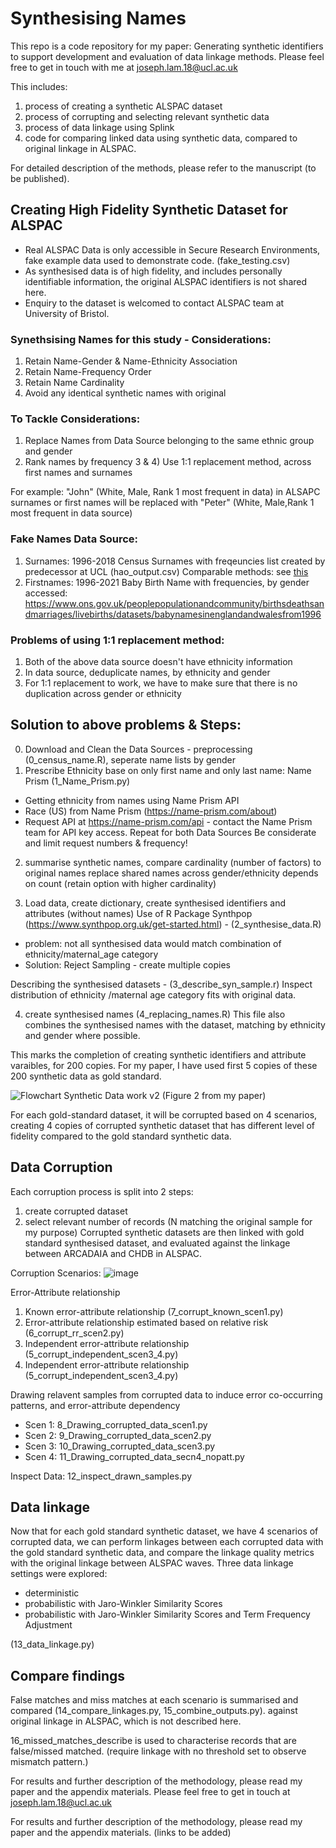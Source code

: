# Synthesising Names
This repo is a code repository for my paper: Generating synthetic identifiers to support development and evaluation of data linkage methods.
Please feel free to get in touch with me at joseph.lam.18@ucl.ac.uk

This includes:
1) process of creating a synthetic ALSPAC dataset
2) process of corrupting and selecting relevant synthetic data
3) process of data linkage using Splink
4) code for comparing linked data using synthetic data, compared to original linkage in ALSPAC. 

For detailed description of the methods, please refer to the manuscript (to be published).

## Creating High Fidelity Synthetic Dataset for ALSPAC
- Real ALSPAC Data is only accessible in Secure Research Environments, fake example data used to demonstrate code. (fake_testing.csv)
- As synthesised data is of high fidelity, and includes personally identifiable information, the original ALSPAC identifiers is not shared here.
- Enquiry to the dataset is welcomed to contact ALSPAC team at University of Bristol.


### Synethsising Names for this study - Considerations: 
1) Retain Name-Gender & Name-Ethnicity Association
2) Retain Name-Frequency Order
3) Retain Name Cardinality
4) Avoid any identical synthetic names with original

### To Tackle Considerations:
1) Replace Names from Data Source belonging to the same ethnic group and gender
2) Rank names by frequency
3 & 4) Use 1:1 replacement method, across first names and surnames

For example:
"John" (White, Male, Rank 1 most frequent in data) in ALSAPC surnames or first names will be replaced with 
"Peter" (White, Male,Rank 1 most frequent in data source)

### Fake Names Data Source:
1) Surnames: 1996-2018 Census Surnames with freqeuncies 
list created by predecessor at UCL (hao_output.csv)
Comparable methods: see [this]([url](https://eprints.lse.ac.uk/115497/1/WP_342.pdf)) 
3) Firstnames: 1996-2021 Baby Birth Name with frequencies, by gender
accessed: https://www.ons.gov.uk/peoplepopulationandcommunity/birthsdeathsandmarriages/livebirths/datasets/babynamesinenglandandwalesfrom1996

### Problems of using 1:1 replacement method:
1) Both of the above data source doesn't have ethnicity information
2) In data source, deduplicate names, by ethnicity and gender
3) For 1:1 replacement to work, we have to make sure that there is no duplication across gender or ethnicity

## Solution to above problems & Steps:
0) Download and Clean the Data Sources - preprocessing (0_census_name.R), seperate name lists by gender
1) Prescribe Ethnicity base on only first name and only last name: Name Prism (1_Name_Prism.py)
- Getting ethnicity from names using Name Prism API
- Race (US) from Name Prism (https://name-prism.com/about)
- Request API at https://name-prism.com/api - contact the Name Prism team for API key access.
Repeat for both Data Sources
Be considerate and limit request numbers & frequency!

2) summarise synthetic names, compare cardinality (number of factors) to original names 
replace shared names across gender/ethnicity depends on count (retain option with higher cardinality)

3) Load data, create dictionary, create synthesised identifiers and attributes (without names)
Use of R Package Synthpop (https://www.synthpop.org.uk/get-started.html) - (2_synthesise_data.R)
- problem: not all synthesised data would match combination of ethnicity/maternal_age category
- Solution: Reject Sampling - create multiple copies

Describing the synthesised datasets - (3_describe_syn_sample.r)
Inspect distribution of ethnicity /maternal age category fits with original data.

4) create synthesised names (4_replacing_names.R)
This file also combines the synthesised names with the dataset, matching by ethnicity and gender where possible.

This marks the completion of creating synthetic identifiers and attribute varaibles, for 200 copies.
For my paper, I have used first 5 copies of these 200 synthetic data as gold standard. 

![Flowchart Synthetic Data work v2](https://github.com/Jo-Lam/synthesise_identifiers_ALSPAC/assets/56257474/14928f62-a283-4d67-8739-caf7dbead3ef) (Figure 2 from my paper)

For each gold-standard dataset, it will be corrupted based on 4 scenarios, creating 4 copies of corrupted synthetic dataset that has different level of fidelity compared to the gold standard synthetic data.

## Data Corruption 
Each corruption process is split into 2 steps:
1) create corrupted dataset
2) select relevant number of records (N matching the original sample for my purpose)
Corrupted synthetic datasets are then linked with gold standard synthesised dataset, and evaluated against the linkage between ARCADAIA and CHDB in ALSPAC. 

Corruption Scenarios:
![image](https://github.com/Jo-Lam/synthesise_identifiers_ALSPAC/assets/56257474/75b0008a-6ffa-4930-9c14-7bff5faaf5c6)

Error-Attribute relationship
1) Known error-attribute relationship (7_corrupt_known_scen1.py)
2) Error-attribute relationship estimated based on relative risk (6_corrupt_rr_scen2.py)
3) Independent error-attribute relationship (5_corrupt_independent_scen3_4.py)
4) Independent error-attribute relationship (5_corrupt_independent_scen3_4.py)

Drawing relavent samples from corrupted data to induce error co-occurring patterns, and error-attribute dependency
- Scen 1: 8_Drawing_corrupted_data_scen1.py
- Scen 2: 9_Drawing_corrupted_data_scen2.py
- Scen 3: 10_Drawing_corrupted_data_scen3.py
- Scen 4: 11_Drawing_corrupted_data_secn4_nopatt.py

Inspect Data:  12_inspect_drawn_samples.py

## Data linkage
Now that for each gold standard synthetic dataset, we have 4 scenarios of corrupted data, we can perform linkages between each corrupted data with the gold standard synthetic data, and compare the linkage quality metrics with the original linkage between  ALSPAC waves. Three data linkage settings were explored:
- deterministic
- probabilistic with Jaro-Winkler Similarity Scores
- probabilistic with Jaro-Winkler Similarity Scores and Term Frequency Adjustment

(13_data_linkage.py)

## Compare findings
False matches and miss matches at each scenario is summarised and compared (14_compare_linkages.py, 15_combine_outputs.py).
against original linkage in ALSPAC, which is not described here.

16_missed_matches_describe is used to characterise records that are false/missed matched.
(require linkage with no threshold set to observe mismatch pattern.)

For results and further description of the methodology, please read my paper and the appendix materials.
Please feel free to get in touch at joseph.lam.18@ucl.ac.uk

For results and further description of the methodology, please read my paper and the appendix materials. (links to be added)

